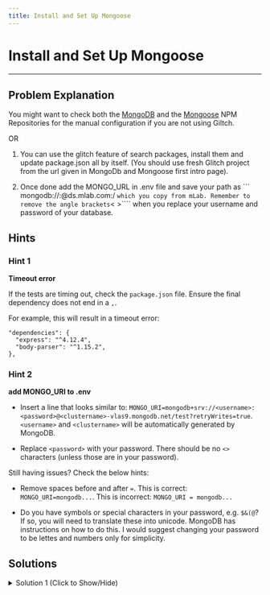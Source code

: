 ```yaml
---
title: Install and Set Up Mongoose
---
```

# Install and Set Up Mongoose

---
## Problem Explanation
You might want to check both the [MongoDB](https://www.npmjs.com/package/mongodb) and the [Mongoose](https://www.npmjs.com/package/mongoose) NPM Repositories for the manual configuration if you are not using Giltch.

OR

1. You can use the glitch feature of search packages, install them and update package.json all by itself. (You should use fresh Glitch project from the url given in MongoDb and Mongoose first intro page).

2. Once done add the MONGO_URL in .env file and save your path as 
``` mongodb://<dbuser>:<dbpassword>@ds<PORT>.mlab.com:<PORT>/<DATABASE-NAME> ```` which you copy from mLab. Remember to remove the angle brackets ````<  >```` when you replace your username and password of your database.

## Hints

### Hint 1
**Timeout error**

If the tests are timing out, check the `package.json` file. Ensure the final dependency does not end in a `,`.

For example, this will result in a timeout error:
```
"dependencies": {
  "express": "^4.12.4",
  "body-parser": "^1.15.2", 
},
```

### Hint 2
**add MONGO_URI to .env**
* Insert a line that looks similar to: `MONGO_URI=mongodb+srv://<username>:<password>@<clustername>-vlas9.mongodb.net/test?retryWrites=true`. `<username>` and `<clustername>` will be automatically generated by MongoDB.

* Replace `<password>` with your password. There should be no `<>` characters (unless those are in your password).

Still having issues? Check the below hints:

* Remove spaces before and after `=`. This is correct: `MONGO_URI=mongodb...`. This is incorrect: `MONGO_URI = mongodb...`

* Do you have symbols or special characters in your password, e.g. `$&(@`? If so, you will need to translate these into unicode. MongoDB has instructions on how to do this. I would suggest changing your password to be lettes and numbers only for simplicity.


## Solutions

<details><summary>Solution 1 (Click to Show/Hide)</summary>

**.env**
  
```
GLITCH_DEBUGGER=true
# Environment Config

# store your secrets and config variables in here
# only invited collaborators will be able to see your .env values

# reference these in your code with process.env.SECRET
SECRET=
MADE_WITH=
MONGO_URI=mongodb+srv://<username>:<ENTERYOURPASSWORDHERE>@<clustername>-vlas9.mongodb.net/test?retryWrites=true
# note: .env is a shell file so there can't be spaces around =
```

**package.json**
  
```json
{
  "name": "fcc-mongo-mongoose-challenges",
  "version": "0.0.1",
  "description": "A boilerplate project",
  "main": "server.js",
  "scripts": {
    "start": "node server.js"
  },
  "dependencies": {
    "express": "^4.12.4",
    "body-parser": "^1.15.2",
    "mongodb": "^3.0.0",
    "mongoose": "^5.6.5"
  },
  "engines": {
    "node": "4.4.5"
  },
  "repository": {
    "type": "git",
    "url": "https://hyperdev.com/#!/project/welcome-project"
  },
  "keywords": [
    "node",
    "hyperdev",
    "express"
  ],
  "license": "MIT"
}
```

**myApp.js**
  
```javascript
/** # MONGOOSE SETUP #
/*  ================== */

/** 1) Install & Set up mongoose */
const mongoose = require('mongoose');
mongoose.connect(process.env.MONGO_URI);
```
</details>
  
